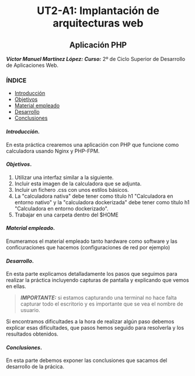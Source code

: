 <center>

# UT2-A1: Implantación de arquitecturas web
## Aplicación PHP
</center>

***Víctor Manuel Martínez López:***
***Curso:*** 2º de Ciclo Superior de Desarrollo de Aplicaciones Web.

### ÍNDICE

+ [Introducción](#id1)
+ [Objetivos](#id2)
+ [Material empleado](#id3)
+ [Desarrollo](#id4)
+ [Conclusiones](#id5)


#### ***Introducción***. <a name="id1"></a>

En esta práctica crearemos una aplicación con PHP que funcione como calculadora usando Nginx y PHP-FPM.


#### ***Objetivos***. <a name="id2"></a>

1. Utilizar una interfaz similar a la siguiente.
2. Incluir esta imagen de la calculadora que se adjunta.
3. Incluir un fichero .css con unos estilos básicos.
4. La "calculadora nativa" debe tener como título h1 "Calculadora en entorno nativo" y la "calculadora dockerizada" debe tener como título h1 "Calculadora en entorno dockerizado".
5. Trabajar en una carpeta dentro del $HOME


#### ***Material empleado***. <a name="id3"></a>

Enumeramos el material empleado tanto hardware como software y las conficuraciones que hacemos (configuraciones de red por ejemplo) 

#### ***Desarrollo***. <a name="id4"></a>

En esta parte explicamos detalladamente los pasos que seguimos para realizar la práctica incluyendo capturas de pantalla y explicando que vemos en ellas. 

> ***IMPORTANTE:*** si estamos capturando una terminal no hace falta capturar todo el escritorio y es importante que se vea el nombre de usuario.

Si encontramos dificultades a la hora de realizar algún paso debemos explicar esas dificultades, que pasos hemos seguido para resolverla y los resultados obtenidos.

#### ***Conclusiones***. <a name="id5"></a>

En esta parte debemos exponer las conclusiones que sacamos del desarrollo de la prácica.